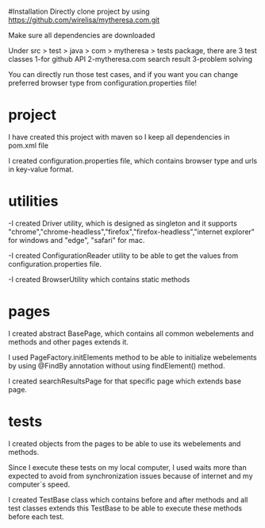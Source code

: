 #Installation
Directly clone project by using https://github.com/wirelisa/mytheresa.com.git

Make sure all dependencies are downloaded

Under src > test > java > com > mytheresa > tests package, there are 3 test classes
1-for github API
2-mytheresa.com search result
3-problem solving

You can directly run those test cases, and if you want you can change preferred browser type from configuration.properties file!

# project
I have created this project with maven so I keep all dependencies in pom.xml file

I created configuration.properties file, which contains browser type and urls in key-value format.

# utilities
-I created Driver utility, which is designed as singleton and it supports "chrome","chrome-headless","firefox","firefox-headless","internet explorer" for windows and "edge", "safari" for mac.

-I created ConfigurationReader utility to be able to get the values from configuration.properties file.

-I created BrowserUtility which contains static methods

# pages
I created abstract BasePage, which contains all common webelements and methods and other pages extends it.

I used PageFactory.initElements method to be able to initialize webelements by using @FindBy annotation without using findElement() method.

I created searchResultsPage for that specific page which extends base page.


# tests
I created objects from the pages to be able to use its webelements and methods. 

Since I execute these tests on my local computer, I used waits more than expected to avoid from synchronization issues because of internet and my computer`s speed.

I created TestBase class which contains before and after methods and all test classes extends this TestBase to be able to execute these methods before each test.




